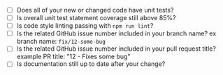- [ ] Does all of your new or changed code have unit tests?
- [ ] Is overall unit test statement coverage still above 85%?
- [ ] Is code style linting passing with `npm run lint`?
- [ ] Is the related GitHub issue number included in your branch name? ex branch name: `fix/12-some-bug`
- [ ] Is the related GitHub issue number included in your pull request title? example PR title: "12 - Fixes some bug"
- [ ] Is documentation still up to date after your change?
